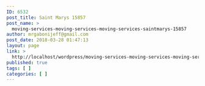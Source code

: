 ```yaml
---
ID: 6532
post_title: Saint Marys 15857
post_name: >
  moving-services-moving-services-moving-services-saintmarys-15857
author: mrgabonijeff@gmail.com
post_date: 2018-03-28 01:47:13
layout: page
link: >
  http://localhost/wordpress/moving-services-moving-services-moving-services-saintmarys-15857/
published: true
tags: [ ]
categories: [ ]
---
```

